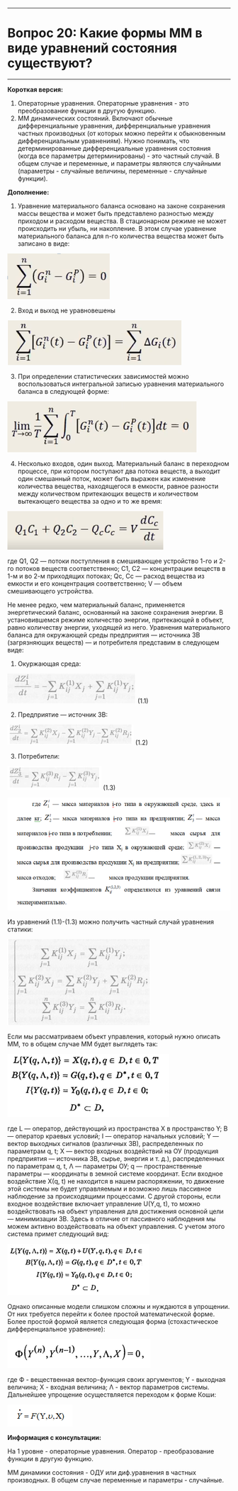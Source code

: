 ___
# Вопрос 20: Какие формы ММ в виде уравнений состояния существуют?
___

**Короткая версия:**
1.	Операторные уравнения. Операторные уравнения - это преобразование функции в другую функцию. 
2.	ММ динамических состояний. Включают обычные дифференциальные уравнения, дифференциальные уравнения частных производных (от которых можно перейти к обыкновенным дифференциальным уравнениям). Нужно понимать, что детерминированные дифференциальные уравнения состояния (когда все параметры детерминированы) - это частный случай. В общем случае и переменные, и параметры являются случайными (параметры - случайные величины, переменные - случайные функции).

**Дополнение:**
1. Уравнение материального баланса основано на законе сохранения массы вещества и может быть представлено разностью между приходом и расходом вещества. В стационарном режиме не может происходить ни убыль, ни накопление. В этом случае уравнение материального баланса для n-го количества вещества может быть записано в виде: 

![formula0](../resources/imgs/20-0.png)

2. Вход и выход не уравновешены

![formula1](../resources/imgs/20-1.png)

3. При определении статистических зависимостей можно воспользоваться интегральной записью уравнения материального баланса в следующей форме:

![formula2](../resources/imgs/20-2.png)

4. Несколько входов, один выход. Материальный баланс в переходном процессе, при котором поступают два потока веществ, а выходит один смешанный поток, может быть выражен как изменение количества вещества, находящегося в емкости, равное разности между количеством притекающих веществ и количеством вытекающего вещества за одно и то же время:

![formula3](../resources/imgs/20-3.png)

где Q1, Q2 — потоки поступления в смешивающее устройство 1-го и 2-го потоков веществ соответственно; C1, С2 — концентрации веществ в 1-м и во 2-м приходящих потоках; Qc, Сс — расход вещества из емкости и его концентрация соответственно; V — объем смешивающего устройства.

Не менее редко, чем материальный баланс, применяется энергетический баланс, основанный на законе сохранения энергии. В установившемся режиме количество энергии, притекающей в объект, равно количеству энергии, уходящей из него.
Уравнения материального баланса для окружающей среды предприятия — источника ЗВ (загрязняющих веществ) — и потребителя представим в следующем виде:
1. Окуржающая среда:

![formula4](../resources/imgs/20-4.png) (1.1)

2. Предприятие — источник ЗВ:

![formula5](../resources/imgs/20-5.png) (1.2)

3. Потребители: 

![formula6](../resources/imgs/20-6.png) (1.3)

![formula7](../resources/imgs/20-7.png)

Из уравнений (1.1)-(1.3) можно получить частный случай уравнения статики:

![formula8](../resources/imgs/20-8.png)

Если мы рассматриваем объект управления, который нужно описать ММ, то в общем случае ММ будет выглядеть так:

![formula9](../resources/imgs/20-9.png)

где L — оператор, действующий из пространства X в пространство Y; В — оператор краевых условий; I — оператор начальных условий; Y — вектор выходных сигналов (различных ЗВ), распределенных по параметрам q, t; X — вектор входных воздействий на ОУ (продукция предприятия — источника ЗВ, сырье, энергия и т. д.), распределенных по параметрам q, t, Λ — параметры ОУ; q — пространственные параметры — координаты в земной системе координат.
Если входное воздействие Х(q, t) не находится в нашем распоряжении, то движение этой системы не будет управляемым и возможно лишь пассивное наблюдение за происходящими процессами. С другой стороны, если входное воздействие включает управление U(Y,q, t), то можно воздействовать на объект управления для достижения основной цели — минимизации ЗВ.
Здесь в отличие от пассивного наблюдения мы можем активно воздействовать на объект управления. С учетом этого система примет следующий вид:

![formula10](../resources/imgs/20-10.png)

Однако описанные модели слишком сложны и нуждаются в упрощении. От них требуется перейти к более простой математической форме. Более простой формой является следующая форма (стохастическое дифференциальное уравнение): 

![formula11](../resources/imgs/20-11.png)

где Ф - вещественная вектор-функция своих аргументов;  Y - выходная величина; X - входная величина; Λ - вектор параметров системы. 
Дальнейшее упрощение осуществляется переходом к форме Коши:

![formula12](../resources/imgs/20-12.png)


**Информация с консультации:**

На 1 уровне - операторные уравнения. Оператор - преобразование функции в другую функцию.

ММ динамики состояния - ОДУ или диф.уравнения в частных производных. В общем случае переменные и параметры - случайные.
